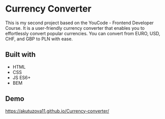 
# Currency Converter

This is my second project based on the YouCode - Frontend Developer Course. 
It is a user-friendly currency converter that enables you to effortlessly convert popular currencies. 
You can convert from EURO, USD, CHF, and GBP to PLN with ease.

## Built with

  - HTML
  - CSS
  - JS ES6+
  - BEM

## Demo

https://akutuzova11.github.io/Currency-converter/









